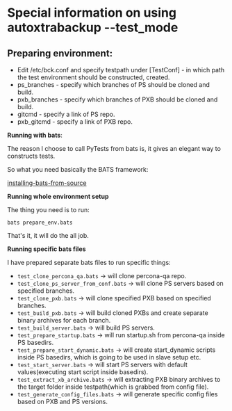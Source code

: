 # Special information on using autoxtrabackup --test_mode

## Preparing environment:

* Edit /etc/bck.conf and specify testpath under [TestConf] - in which path the test environment should be constructed, created.
* ps_branches - specify which branches of PS should be cloned and build.
* pxb_branches - specify which branches of PXB should be cloned and build.
* gitcmd - specify a link of PS repo.
* pxb_gitcmd - specify a link of PXB repo.

**Running with bats**:

The reason I choose to call PyTests from bats is, it gives an elegant way to constructs tests.

So what you need basically the BATS framework:

[installing-bats-from-source](https://github.com/sstephenson/bats#installing-bats-from-source)

**Running whole environment setup**

The thing you need is to run:

`bats prepare_env.bats`

That's it, it will do the all job.

**Running specific bats files**

I have prepared separate bats files to run specific things:

* `test_clone_percona_qa.bats` -> will clone percona-qa repo.
* `test_clone_ps_server_from_conf.bats` -> will clone PS servers based on specified branches.
* `test_clone_pxb.bats` -> will clone specified PXB based on specified branches.
* `test_build_pxb.bats` -> will build cloned PXBs and create separate binary archives for each branch.
* `test_build_server.bats` -> will build PS servers.
* `test_prepare_startup.bats` -> will run startup.sh from percona-qa inside PS basedirs.
* `test_prepare_start_dynamic.bats` -> will create start_dynamic scripts inside PS basedirs, which is going to be used in slave setup etc.
* `test_start_server.bats` -> will start PS servers with default values(executing start script inside basedirs).
* `test_extract_xb_archive.bats` -> will extracting PXB binary archives to the target folder inside testpath(which is grabbed from config file).
* `test_generate_config_files.bats` -> will generate specific config files based on PXB and PS versions.

